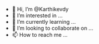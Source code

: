 - 👋 Hi, I’m @Karthikevdy
- 👀 I’m interested in ...
- 🌱 I’m currently learning ...
- 💞️ I’m looking to collaborate on ...
- 📫 How to reach me ...

<!---
Karthikevdy/Karthikevdy is a ✨ special ✨ repository because its `README.md` (this file) appears on your GitHub profile.
You can click the Preview link to take a look at your changes.
--->
